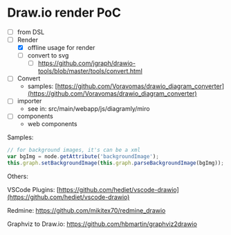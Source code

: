 # Draw.io render PoC

- [ ] from DSL
- [ ] Render 
  - [x] offline usage for render
  - [ ] convert to svg
    - [ ] https://github.com/jgraph/drawio-tools/blob/master/tools/convert.html
- [ ] Convert
  - samples: [https://github.com/Voravomas/drawio_diagram_converter](https://github.com/Voravomas/drawio_diagram_converter)
- [ ] importer
  - see in: src/main/webapp/js/diagramly/miro
- [ ] components
  - web components

Samples:

```javascript
// for background images, it's can be a xml
var bgImg = node.getAttribute('backgroundImage');
this.graph.setBackgroundImage(this.graph.parseBackgroundImage(bgImg));
```

Others:

VSCode Plugins: [https://github.com/hediet/vscode-drawio](https://github.com/hediet/vscode-drawio)

Redmine: https://github.com/mikitex70/redmine_drawio

Graphviz to Draw.io: https://github.com/hbmartin/graphviz2drawio


